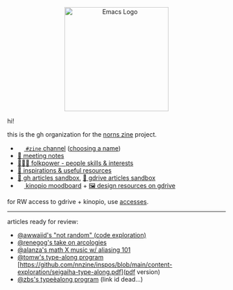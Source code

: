 

<div align=center><img alt="Emacs Logo" width="240" height="240" src="https://avatars.githubusercontent.com/u/104758500?s=400&u=99bf5fbaf9058eba19209c1c0f3c859fde30a660&v=4"></div>

hi!

this is the gh organization for the [norns zine](https://llllllll.co/t/introducing-norns-zine/55533) project.

- [<img src="https://discord.com/assets/f9bb9c4af2b9c32a2c5ee0014661546d.png" width="15" height="15">
`#zine` channel](https://discord.gg/RfpEKzjA9J) ([choosing a name](https://discord.com/channels/765746584582750248/971400057561690154))
- [📝 meeting notes](https://github.com/nnzine/meeting-notes)
- [🧑‍🤝‍🧑 folkpower - people skills & interests](https://docs.google.com/spreadsheets/d/1wA6_WsowgkyiLR1f6TThoGs416NLUsQ-qwxcYti3vaw/edit#gid=0)
- [🎑 inspirations & useful resources](https://github.com/nnzine/inspos/blob/main/README.md)
- [🚧 gh articles sandbox](https://github.com/nnzine/inspos/tree/main/content-exploration), [🚧 gdrive articles sandbox](https://drive.google.com/drive/u/0/folders/1iTIUPZy-laZieOmSkDmux-Mnja1RTS_A)
- [<img src="https://kinopio-email.s3.us-east-1.amazonaws.com/logo-base.png" width="15" height="15"> kinopio moodboard](https://kinopio.club/zine-visuals-inspo-D9fKE7O6Cb8Bdl0_qGEnw) + [🖼️ design resources on gdrive](https://drive.google.com/drive/u/0/folders/1hHi5lUyHpYvbnn57_x-wcypPuKNrcYUL)

for RW access to gdrive + kinopio, use [accesses](https://github.com/nnzine/accesses).


---

articles ready for review:

- [@awwaiid's "not random" (code exploration)](https://github.com/nnzine/inspos/blob/main/content-exploration/not-random.md)
- [@renegog's take on arcologies](https://docs.google.com/document/d/1MxdzW-M5qn2uozl6FenlIYrCXzjYaNmtSMMuPwTwjvk/edit)
- [@alanza's math X music w/ aliasing 101](https://gist.github.com/ryleelyman/acd2b4e67b5028d2ef7ceb20c7e46d14)
- [@tomw's type-along program](https://github.com/nnzine/inspos/blob/main/content-exploration/seigaiha-type-along.md) [https://github.com/nnzine/inspos/blob/main/content-exploration/seigaiha-type-along.pdf](pdf version)
- [@zbs's typeèalong program](https://zbs.fm/code/mtx.lua) (link id dead...)
